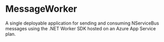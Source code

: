 # MessageWorker

A single deployable application for sending and consuming NServiceBus messages using the .NET Worker SDK hosted on an Azure App Service plan.
